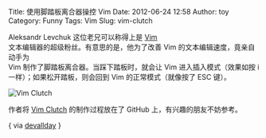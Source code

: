 Title: 使用脚踏板离合器操控 Vim
Date: 2012-06-24 12:58
Author: toy
Category: Funny
Tags: Vim
Slug: vim-clutch

Aleksandr Levchuk 这位老兄可以称得上是 [Vim][v]  
文本编辑器的超级粉丝。有意思的是，他为了改善 Vim
的文本编辑速度，竟亲自动手为  
Vim 制作了脚踏板离合器。当踩下踏板时，就会让 Vim 进入插入模式（效果如按
i  
一样）；如果松开踏板，则会回到 Vim 的正常模式（就像按了 ESC 键）。

![Vim Clutch](http://linuxtoy.org/img/2012/06/vim-clutch.jpg)

作者将 [Vim Clutch][c] 的制作过程放在了 GitHub
上，有兴趣的朋友不妨参考。

[v]: http://www.vim.org  
[c]: https://github.com/alevchuk/vim-clutch

{ via
[devallday](http://develop.alldayeveryday.com/post/25646005415/vim-clutch-vim-clutch-is-a-hardware-pedal-for)
}
